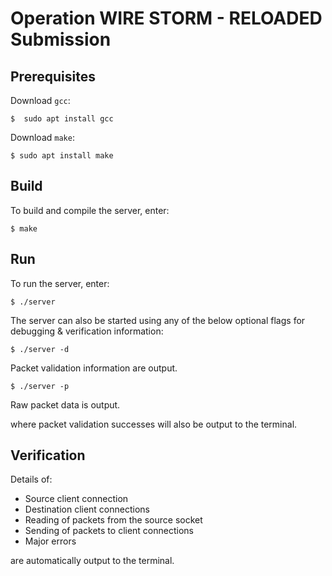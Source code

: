 # Operation WIRE STORM - RELOADED Submission

## Prerequisites
Download `gcc`:
```
$  sudo apt install gcc
```
Download `make`:
```
$ sudo apt install make
```

## Build
To build and compile the server, enter:
```
$ make
```
## Run
To run the server, enter:
```
$ ./server
```
The server can also be started using any of the below optional flags for debugging & verification information:
```
$ ./server -d
```
Packet validation information are output.
```
$ ./server -p
```
Raw packet data is output.

where packet validation successes will also be output to the terminal.

## Verification
Details of:
- Source client connection
- Destination client connections
- Reading of packets from the source socket
- Sending of packets to client connections
- Major errors

are automatically output to the terminal.
